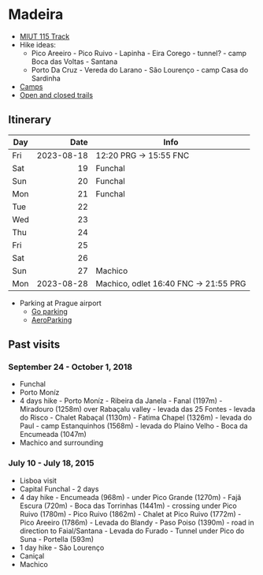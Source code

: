 # Madeira

 - [MIUT 115 Track](https://www.miutmadeira.com/en/race/115-course)
 - Hike ideas: 
   - Pico Areeiro - Pico Ruivo - Lapinha - Eira Corego - tunnel? - camp Boca das Voltas - Santana
   - Porto Da Cruz - Vereda do Larano - São Lourenço - camp Casa do Sardinha
 - [Camps](https://www.madeiracamping.com/)
 - [Open and closed trails](https://visitmadeira.com/media/rcradgkh/percursos-pedestres-recomendados.pdf)

## Itinerary

| Day |       Date | Info                                  |
| --- | ---------: | ------------------------------------- |
| Fri | 2023-08-18 | 12:20 PRG -> 15:55 FNC                |
| Sat |         19 | Funchal                               |
| Sun |         20 | Funchal                               |
| Mon |         21 | Funchal                               |
| Tue |         22 |                                       |
| Wed |         23 |                                       |
| Thu |         24 |                                       |
| Fri |         25 |                                       |
| Sat |         26 |                                       |
| Sun |         27 | Machico                               |
| Mon | 2023-08-28 | Machico, odlet 16:40 FNC -> 21:55 PRG |

 - Parking at Prague airport
   - [Go parking](https://www.goparking.cz/parkovani/)
   - [AeroParking](https://www.prg.aero/parkovani#dny)

## Past visits

### September 24 - October 1, 2018

 - Funchal
 - Porto Moníz
 - 4 days hike - Porto Moníz - Ribeira da Janela - Fanal (1197m) - Miradouro (1258m) over Rabaçalu valley - levada das 25 Fontes - levada do Risco - Chalet Rabaçal (1130m) - Fatima Chapel (1326m) - levada do Paul - camp Estanquinhos (1568m) - levada do Plaino Velho - Boca da Encumeada (1047m)
 - Machico and surrounding

### July 10 - July 18, 2015

 - Lisboa visit
 - Capital Funchal - 2 days
 - 4 day hike - Encumeada (968m) - under Pico Grande (1270m) - Fajã Escura (720m) - Boca das Torrinhas (1441m) - crossing under Pico Ruivo (1780m) - Pico Ruivo (1862m) - Chalet at Pico Ruivo (1772m) - Pico Areeiro (1786m) - Levada do Blandy - Paso Poiso (1390m) - road in direction to Faial/Santana - Levada do Furado - Tunnel under Pico do Suna - Portella (593m)
 - 1 day hike - São Lourenço
 - Caniçal
 - Machico
